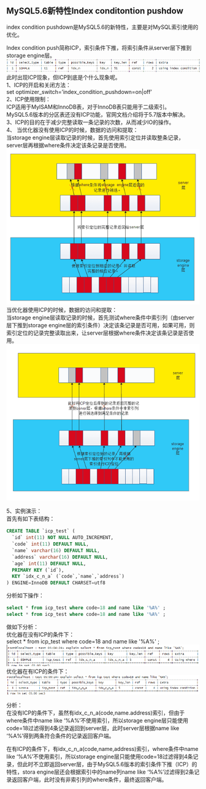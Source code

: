 ## MySQL5.6新特性Index conditontion pushdow

index condition pushdown是MySQL5.6的新特性，主要是对MySQL索引使用的优化。  


Index condition push简称ICP，索引条件下推，将索引条件从server层下推到storage engine层。  
![](/img/ICP1.png)  
此时出现ICP现象，但ICP到底是个什么现象呢。  
1、ICP的开启和关闭方法：  
set optimizer_switch=’index_condition_pushdown=on|off’  
2、ICP使用限制：  
ICP适用于MyISAM和InnoDB表，对于InnoDB表只能用于二级索引。  
MySQL5.6版本的分区表还没有ICP功能，官网文档介绍将于5.7版本中解决。  
3、ICP的目的在于减少完整读取一条记录的次数，从而减少IO的操作。  
4、
当优化器没有使用ICP的时候，数据的访问和提取：  
当storage engine层读取记录的时候，首先使用索引定位并读取整条记录，server层再根据where条件决定该条记录是否使用。  
![](/img/ICP2.png)
当优化器使用ICP的时候，数据的访问和提取：  
当storage engine层读取记录的时候，首先测试where条件中索引列（由server层下推到storage engine层的索引条件）决定该条记录是否可用，如果可用，则索引定位的记录完整读取出来，让server层根据where条件决定该条记录是否使用。  
![](/img/ICP3.png)  

5、实例演示：  
首先有如下表结构：  

```sql
CREATE TABLE `icp_test` (
  `id` int(11) NOT NULL AUTO_INCREMENT,
  `code` int(11) DEFAULT NULL,
  `name` varchar(16) DEFAULT NULL,
  `address` varchar(16) DEFAULT NULL,
  `age` int(11) DEFAULT NULL,
  PRIMARY KEY (`id`),
  KEY `idx_c_n_a` (`code`,`name`,`address`)
) ENGINE=InnoDB DEFAULT CHARSET=utf8
```

分析如下操作：  

```sql
select * from icp_test where code=18 and name like '%A%' ;
select * from icp_test where code=18 and name like '%A%' ;
```
做如下分析：  
优化器在没有ICP的条件下：  
select * from icp_test where code=18 and name like '%A%' ;  
![](/img/ICP4.png)  
优化器在有ICP的条件下：  
![](/img/ICP5.png)  

分析：  
在没有ICP的条件下，虽然有idx_c_n_a(code,name.address)索引，但由于where条件中name like ‘%A%’不使用索引，所以storage engine层只能使用code=18过滤得到4条记录返回到server层，此时server层根据name like ‘%A%’得到两条符合条件的记录返回客户端。  

在有ICP的条件下，有idx_c_n_a(code,name,address)索引，where条件中name like ‘%A%’不使用索引，所以storage engine层只能使用code=18过滤得到4条记录，但此时不立即返回server层，由于MySQL5.6版本的索引条件下推（ICP）的特性，stora engine层还会根据索引中的name列name like ‘%A%’过滤得到2条记录返回客户端，此时没有非索引列的where条件，最终返回客户端。  